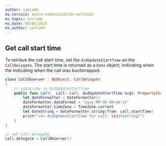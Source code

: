 ```yaml
---
author: iaulakh
ms.service: azure-communication-services
ms.topic: include
ms.date: 09/01/2024
ms.author: iaulakh
---
```


## Get call start time 
To retrieve the call start time, set the `didUpdateStartTime` on the `CallDelegate`. The start time is returned as a `Date` object, indicating when the indicating when the call was bootstrapped.

``` swift
class CallObserver : NSObject, CallDelegate
{
    // subscribe to didUpdateStartTime
    public func call(_ call: Call, didUpdateStartTime args: PropertyChangedEventArgs) {
        let dateFormatter = DateFormatter()
        dateFormatter.dateFormat = "yyyy-MM-dd HH:mm:ss"
        dateFormatter.timeZone = TimeZone.current
        let dateString = dateFormatter.string(from: call.startTime)
        print("==> didUpdateStartTime for call: \(dateString)")
    }
}

// set call delegate
call.delegate = CallObserver()
```